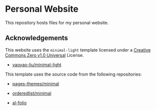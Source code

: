 # Personal Website
This repository hosts files for my personal website.

## Acknowledgements

This website uses the ```minimal-light``` template licensed under a [Creative Commons Zero v1.0 Universal](https://github.com/yaoyao-liu/minimal-light/blob/master/LICENSE) License.

* [yaoyao-liu/minimal-light](https://github.com/yaoyao-liu/minimal-light)

This template uses the source code from the following repositories:

* [pages-themes/minimal](https://github.com/pages-themes/minimal)

* [orderedlist/minimal](https://github.com/orderedlist/minimal)

* [al-folio](https://github.com/alshedivat/al-folio)
